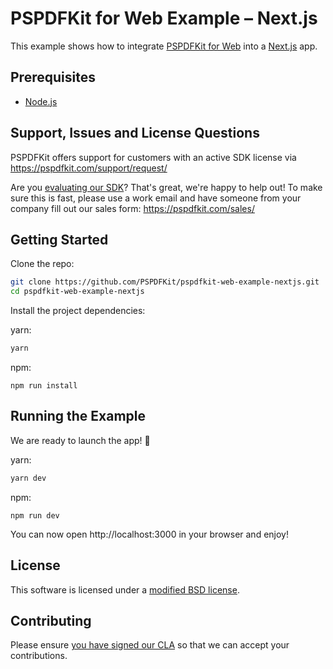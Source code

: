# PSPDFKit for Web Example – Next.js

This example shows how to integrate [PSPDFKit for Web](https://pspdfkit.com/web/) into a [Next.js](https://nextjs.org) app.

## Prerequisites

- [Node.js](http://nodejs.org/)

## Support, Issues and License Questions

PSPDFKit offers support for customers with an active SDK license via https://pspdfkit.com/support/request/

Are you [evaluating our SDK](https://pspdfkit.com/try/)? That's great, we're happy to help out! To make sure this is fast, please use a work email and have someone from your company fill out our sales form: https://pspdfkit.com/sales/

## Getting Started

Clone the repo:

```bash
git clone https://github.com/PSPDFKit/pspdfkit-web-example-nextjs.git
cd pspdfkit-web-example-nextjs
```

Install the project dependencies:

yarn:

```bash
yarn
```

npm:

```shell script
npm run install
```

## Running the Example

We are ready to launch the app! 🎉

yarn:

```bash
yarn dev
```

npm:

```shell script
npm run dev
```

You can now open http://localhost:3000 in your browser and enjoy!

## License

This software is licensed under a [modified BSD license](LICENSE).

## Contributing

Please ensure
[you have signed our CLA](https://pspdfkit.com/guides/web/current/miscellaneous/contributing/) so that we can accept your contributions.
